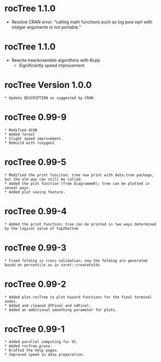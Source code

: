 # rocTree 1.1.0
  * Resolve CRAN error: "calling math functions such as log pow sqrt with integer arguments is not portable."
# rocTree 1.1.0
  * Rewrite tree/ensemble algorithms with Rcpp
	* Significantly speed improvement

# rocTree Version 1.0.0
	* Update DESCRIPTION as suggested by CRAN

# rocTree 0.99-9
	* Modified dCON
	* Added forest
	* Slight speed improvement.
	* Rebuild with roxygen2

# rocTree 0.99-5
	* Modified the print funciton; tree now print with data.tree package, but the old way can still be called.
	* Added the plot function (from DiagrammeR); tree can be plotted in seveal ways.
	* Added plot saving feature.

# rocTree 0.99-4
	* Added the print function; tree can be printed in two ways determined by the logical value of top2bottom

# rocTree 0.99-3
	* Fixed folding in cross validation; now the folding are generated based on percentile as in caret::createFolds

# rocTree 0.99-2
	* Added plot.rocTree to plot hazard functions for the final terminal nodes.
	* Added and cleaned dfFinal and ndFinal.
	* Added an additional smoothing parameter for plots.

# rocTree 0.99-1
	* Added parallel computing for VC.
	* Added rocTree.prune.
	* Drafted the help pages.
	* Improved speed in data preparation.
